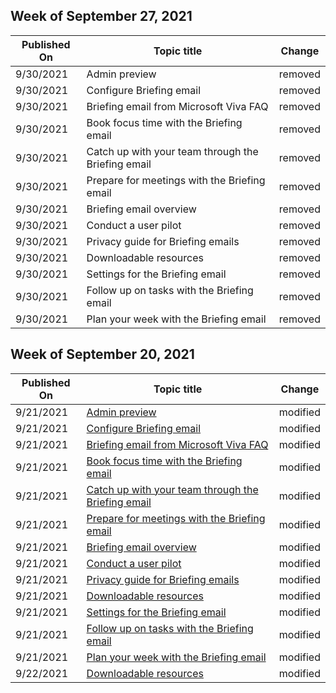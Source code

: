 <!-- This file is generated automatically each week. Changes made to this file will be overwritten.-->



## Week of September 27, 2021


| Published On |Topic title | Change |
|------|------------|--------|
| 9/30/2021 | Admin preview | removed |
| 9/30/2021 | Configure Briefing email | removed |
| 9/30/2021 | Briefing email from Microsoft Viva FAQ | removed |
| 9/30/2021 | Book focus time with the Briefing email | removed |
| 9/30/2021 | Catch up with your team through the Briefing email | removed |
| 9/30/2021 | Prepare for meetings with the Briefing email | removed |
| 9/30/2021 | Briefing email overview | removed |
| 9/30/2021 | Conduct a user pilot | removed |
| 9/30/2021 | Privacy guide for Briefing emails | removed |
| 9/30/2021 | Downloadable resources | removed |
| 9/30/2021 | Settings for the Briefing email | removed |
| 9/30/2021 | Follow up on tasks with the Briefing email | removed |
| 9/30/2021 | Plan your week with the Briefing email | removed |


## Week of September 20, 2021


| Published On |Topic title | Change |
|------|------------|--------|
| 9/21/2021 | [Admin preview](/Briefing/be-admin-trial) | modified |
| 9/21/2021 | [Configure Briefing email](/Briefing/be-admin) | modified |
| 9/21/2021 | [Briefing email from Microsoft Viva FAQ](/Briefing/be-faqs) | modified |
| 9/21/2021 | [Book focus time with the Briefing email](/Briefing/be-focus) | modified |
| 9/21/2021 | [Catch up with your team through the Briefing email](/Briefing/be-manager) | modified |
| 9/21/2021 | [Prepare for meetings with the Briefing email](/Briefing/be-meetings) | modified |
| 9/21/2021 | [Briefing email overview](/Briefing/be-overview) | modified |
| 9/21/2021 | [Conduct a user pilot](/Briefing/be-pilot) | modified |
| 9/21/2021 | [Privacy guide for Briefing emails](/Briefing/be-privacy) | modified |
| 9/21/2021 | [Downloadable resources](/Briefing/be-resources) | modified |
| 9/21/2021 | [Settings for the Briefing email](/Briefing/be-settings) | modified |
| 9/21/2021 | [Follow up on tasks with the Briefing email](/Briefing/be-tasks) | modified |
| 9/21/2021 | [Plan your week with the Briefing email](/Briefing/be-time) | modified |
| 9/22/2021 | [Downloadable resources](/Briefing/be-resources) | modified |
